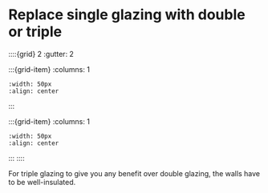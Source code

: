 # Replace single glazing with double or triple


::::{grid} 2
:gutter: 2

:::{grid-item}
:columns: 1
```{image} ../images/cost-5.jpg
:width: 50px
:align: center
```
:::

:::{grid-item}
:columns: 1 
```{image} ../images/4-star.jpg
:width: 50px
:align: center
```
:::
::::

For triple glazing to give you any benefit over double glazing, the walls have to be well-insulated.  